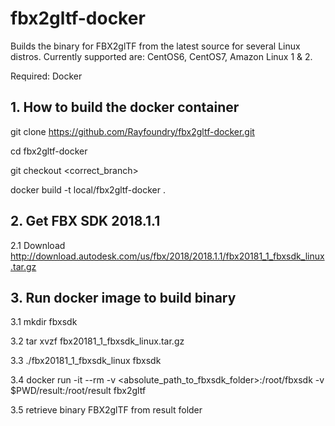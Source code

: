 # fbx2gltf-docker

Builds the binary for FBX2glTF from the latest source for several Linux distros.
Currently supported are: CentOS6, CentOS7, Amazon Linux 1 & 2.

Required: Docker

## 1. How to build the docker container

git clone https://github.com/Rayfoundry/fbx2gltf-docker.git

cd fbx2gltf-docker

git checkout <correct_branch>

docker build -t local/fbx2gltf-docker .


## 2. Get FBX SDK 2018.1.1

2.1 Download http://download.autodesk.com/us/fbx/2018/2018.1.1/fbx20181_1_fbxsdk_linux.tar.gz


## 3. Run docker image to build binary

3.1 mkdir fbxsdk

3.2 tar xvzf fbx20181_1_fbxsdk_linux.tar.gz

3.3 ./fbx20181_1_fbxsdk_linux fbxsdk

3.4 docker run -it --rm -v <absolute_path_to_fbxsdk_folder>:/root/fbxsdk -v $PWD/result:/root/result fbx2gltf

3.5 retrieve binary FBX2glTF from result folder
 
